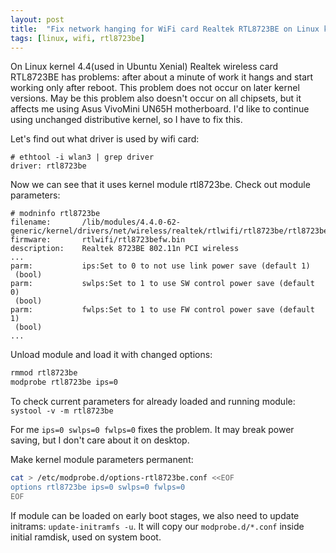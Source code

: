 ```yaml
---
layout: post
title:  "Fix network hanging for WiFi card Realtek RTL8723BE on Linux kernel 4.4"
tags: [linux, wifi, rtl8723be]
---
```


On Linux kernel 4.4(used in Ubuntu Xenial) Realtek wireless card RTL8723BE has problems: after about a minute of work it hangs and start working only after reboot. This problem does not occur on later kernel versions. May be this problem also doesn't occur on all chipsets, but it affects me using Asus VivoMini UN65H motherboard. I'd like to continue using unchanged distributive kernel, so I have to fix this.

Let's find out what driver is used by wifi card:

```
# ethtool -i wlan3 | grep driver
driver: rtl8723be
```

Now we can see that it uses kernel module rtl8723be. Check out module parameters:

```
# modninfo rtl8723be
filename:       /lib/modules/4.4.0-62-generic/kernel/drivers/net/wireless/realtek/rtlwifi/rtl8723be/rtl8723be.ko
firmware:       rtlwifi/rtl8723befw.bin
description:    Realtek 8723BE 802.11n PCI wireless
...
parm:           ips:Set to 0 to not use link power save (default 1)
 (bool)
parm:           swlps:Set to 1 to use SW control power save (default 0)
 (bool)
parm:           fwlps:Set to 1 to use FW control power save (default 1)
 (bool)
...
```

Unload module and load it with changed options:

```bash
rmmod rtl8723be
modprobe rtl8723be ips=0
```

To check current parameters for already loaded and running module: `systool -v -m rtl8723be`

For me `ips=0 swlps=0 fwlps=0` fixes the problem. It may break power saving, but I don't care about it on desktop.

Make kernel module parameters permanent:

```bash
cat > /etc/modprobe.d/options-rtl8723be.conf <<EOF
options rtl8723be ips=0 swlps=0 fwlps=0
EOF
```

If module can be loaded on early boot stages, we also need to update initrams: <code>update-initramfs&nbsp;-u</code>. It will copy our `modprobe.d/*.conf` inside initial ramdisk, used on system boot.